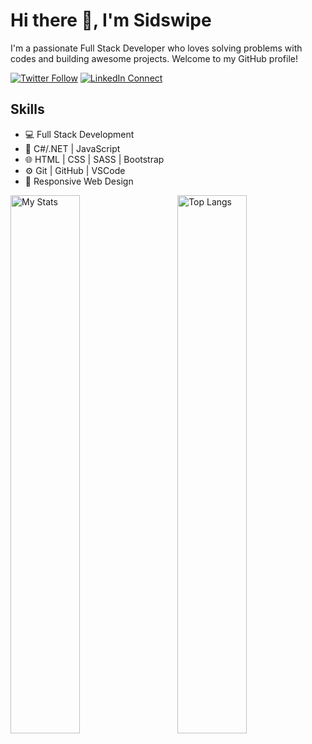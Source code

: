 
# Hi there 👋, I'm Sidswipe
I'm a passionate Full Stack Developer who loves solving problems with codes and building awesome projects. Welcome to my GitHub profile!

[![Twitter Follow](https://img.shields.io/twitter/follow/your_twitter_username?label=Follow&style=social)](https://twitter.com/sidswipe)
[![LinkedIn Connect](https://img.shields.io/badge/LinkedIn-Connect-blue)](https://ng.linkedin.com/in/ceze-nnaemeka)


## Skills
- 💻 Full Stack Development
- 🚀 C#/.NET | JavaScript  
- 🌐 HTML | CSS | SASS | Bootstrap
- ⚙️ Git | GitHub | VSCode
- 📱 Responsive Web Design


<img alt="My Stats" align="left" width="47%" src ="https://github-readme-stats.vercel.app/api?username=SidneyEmeka&show_icons=true&theme=transparent"/>
<img alt="Top Langs" align="right" width="47%" src="https://github-readme-stats.vercel.app/api/top-langs/?username=SidneyEmeka&layout=compact"/>



